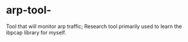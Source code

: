 # arp-tool-
Tool that will monitor arp traffic; Research tool primarily used to learn the ibpcap library for myself. 

